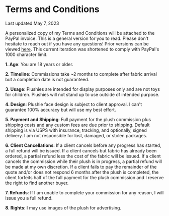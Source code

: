 # Terms and Conditions
Last updated May 7, 2023

A personalized copy of my Terms and Conditions will be attached to the PayPal invoice. This is a general version for you to read. Please don't hesitate to reach out if you have any questions! Prior versions can be viewed [here](https://github.com/alittlefaun/tos/commits/main). This current iteration was shortened to comply with PayPal's 1000 character limit.

**1. Age**: You are 18 years or older.

**2. Timeline**: Commissions take ~2 months to complete after fabric arrival but a completion date is not guaranteed.

**3. Usage**: Plushies are intended for display purposes only and are not toys for children. Plushies will not stand up to use outside of intended purpose.

**4. Design**: Plushie face design is subject to client approval. I can't guarantee 100% accuracy but will use my best effort.

**5. Payment and Shipping**: Full payment for the plush commission plus shipping costs and any custom fees are due prior to shipping. Default shipping is via USPS with insurance, tracking, and optionally, signed delivery. I am not responsible for lost, damaged, or stolen packages.

**6. Client Cancellations**: If a client cancels before any progress has started, a full refund will be issued. If a client cancels but fabric has already been ordered, a partial refund less the cost of the fabric will be issued. If a client cancels the commission while their plush is in progress, a partial refund will be made at my own discretion. If a client fails to pay the remainder of the quote and/or does not respond 6 months after the plush is completed, the client forfeits half of the full payment for the plush commission and I reserve the right to find another buyer.

**7. Refunds**: If I am unable to complete your commission for any reason, I will issue you a full refund.

**8. Rights**: I may use images of the plush for advertising.

